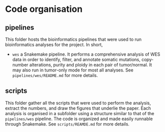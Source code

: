 # Code organisation

## pipelines

This folder hosts the bioinformatics pipelines that were used to run  bioinformatics analyses for the project. In short,

- `wes` a Snakemake pipeline. It performs a comprehensive analysis of WES data in order to identify, filter, and
  annotate somatic mutations, copy-number alterations, purity and ploidy in each pair of tumor/normal. It may also run
  in tumor-only mode for most all analyses. See `pipelines/wes/README.md` for more details.

## scripts

This folder gather all the scripts that were used to perform the analysis, extract the numbers, and draw the figures
that underlie the paper. Each analysis is organised in a subfolder using a structure similar to that of the
`pipelines/wes` pipeline. The code is organized and made easily runnable through Snakemake. See
`scripts/REAMDE.md` for more details.
